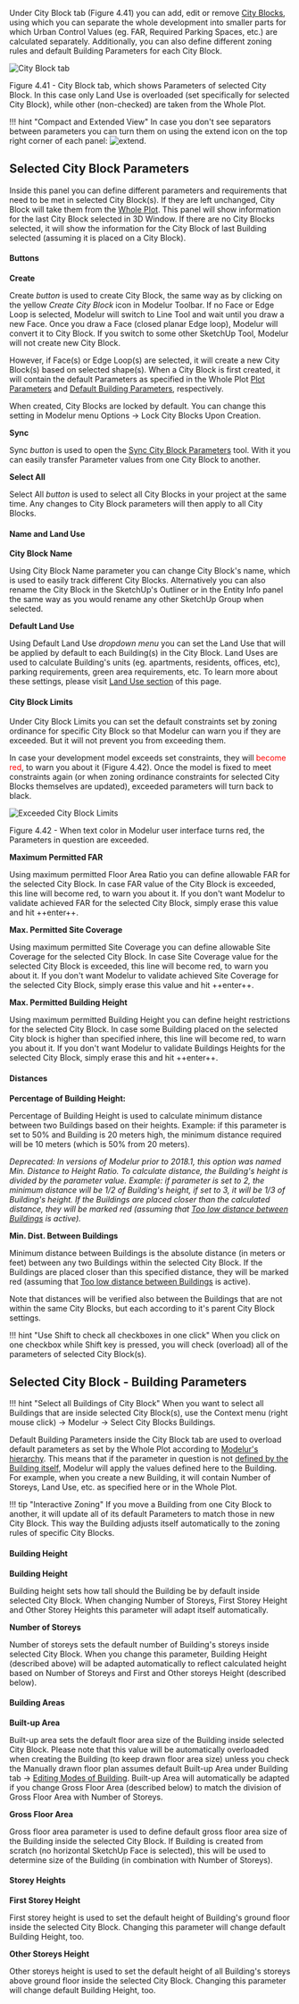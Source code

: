 Under City Block tab (Figure 4.41) you can add, edit or remove [City Blocks](https://en.wikipedia.org/wiki/City_block), using which you can separate the whole development into smaller parts for which Urban Control Values (eg. FAR, Required Parking Spaces, etc.) are calculated separately. Additionally, you can also define different zoning rules and default Building Parameters for each City Block.

![City Block tab](../img/modelur_city_block_tab.png)
<figcaption>Figure 4.41 - City Block tab, which shows Parameters of selected City Block. In this case only Land Use is overloaded (set specifically for selected City Block), while other (non-checked) are taken from the Whole Plot.</figcaption>

!!! hint "Compact and Extended View"
    In case you don't see separators between parameters you can turn them on using the extend icon on the top right corner of each panel: <img src="../../img/modelur_more_ui_icon.png" alt="extend" class="inline">.

Selected City Block Parameters
----------------------------
Inside this panel you can define different parameters and requirements that need to be met in selected City Block(s). If they are left unchanged, City Block will take them from the [Whole Plot](whole_plot/#plot-parameters). This panel will show information for the last City Block selected in 3D Window. If there are no City Blocks selected, it will show the information for the City Block of last Building selected (assuming it is placed on a City Block).

#### Buttons ####

**Create**

Create _button_ is used to create City Block, the same way as by clicking on the yellow _Create City Block_ icon in Modelur Toolbar. If no Face or Edge Loop is selected, Modelur will switch to Line Tool and wait until you draw a new Face. Once you draw a Face (closed planar Edge loop), Modelur will convert it to City Block. If you switch to some other SketchUp Tool, Modelur will not create new City Block.

However, if Face(s) or Edge Loop(s) are selected, it will create a new City Block(s) based on selected shape(s). When a City Block is first created, it will contain the default Parameters as specified in the Whole Plot [Plot Parameters](whole_plot/#plot-parameters) and [Default Building Parameters](whole_plot/#default-building-parameters), respectively.

When created, City Blocks are locked by default. You can change this setting in Modelur menu Options → Lock City Blocks Upon Creation.

**Sync**

Sync _button_ is used to open the [Sync City Block Parameters](toolbar/#sync-city-block-parameters) tool. With it you can easily transfer Parameter values from one City Block to another.

**Select All**

Select All _button_ is used to select all City Blocks in your project at the same time. Any changes to City Block parameters will then apply to all City Blocks.

#### Name and Land Use ####

**City Block Name**

Using City Block Name parameter you can change City Block's name, which is used to easily track different City Blocks. Alternatively you can also rename the City Block in the SketchUp's Outliner or in the Entity Info panel   the same way as you would rename any other SketchUp Group when selected.

**Default Land Use**

Using Default Land Use _dropdown menu_ you can set the Land Use that will be applied by default to each Building(s) in the City Block. Land Uses are used to calculate Building's units (eg. apartments, residents, offices, etc), parking requirements, green area requirements, etc. To learn more about these settings, please visit [Land Use section](land_use) of this page.


#### City Block Limits ####

Under City Block Limits you can set the default constraints set by zoning ordinance for specific City Block so that Modelur can warn you if they are exceeded. But it will not prevent you from exceeding them.

In case your development model exceeds set constraints, they will <span style="color:red">become red</span>, to warn you about it (Figure 4.42). Once the model is fixed to meet constraints again (or when zoning ordinance constraints for selected City Blocks themselves are updated), exceeded parameters will turn back to black.

![Exceeded City Block Limits](../img/modelur_exceeded_city_block_limits.png)
<figcaption>Figure 4.42 - When text color in Modelur user interface turns red, the Parameters in question are exceeded.</figcaption>

**Maximum Permitted FAR**

Using maximum permitted Floor Area Ratio you can define allowable FAR for the selected City Block. In case FAR value of the City Block is exceeded, this line will become red, to warn you about it. If you don't want Modelur to validate achieved FAR for the selected City Block, simply erase this value and hit ++enter++.

**Max. Permitted Site Coverage**

Using maximum permitted Site Coverage you can define allowable Site Coverage for the selected City Block. In case Site Coverage value for the selected City Block is exceeded, this line will become red, to warn you about it. If you don't want Modelur to validate achieved Site Coverage for the selected City Block, simply erase this value and hit ++enter++.

**Max. Permitted Building Height**

Using maximum permitted Building Height you can define height restrictions for the selected City Block. In case some Building placed on the selected City block is higher than specified inhere, this line will become red, to warn you about it. If you don't want Modelur to validate Buildings Heights for the selected City Block, simply erase this and hit ++enter++.

#### Distances ####

**Percentage of Building Height:**

Percentage of Building Height is used to calculate minimum distance between two Buildings based on their heights. Example: if this parameter is set to 50% and Building is 20 meters high, the minimum distance required will be 10 meters (which is 50% from 20 meters).

_Deprecated: In versions of Modelur prior to 2018.1, this option was named Min. Distance to Height Ratio. To calculate distance, the Building's height is divided by the parameter value. Example: if parameter is set to 2, the minimum distance will be 1/2 of Building's height, if set to 3, it will be 1/3 of Building's height. If the Buildings are placed closer than the calculated distance, they will be marked red (assuming that [Too low distance between Buildings](survey/#warnings) is active)._

**Min. Dist. Between Buildings**

Minimum distance between Buildings is the absolute distance (in meters or feet) between any two Buildings within the selected City Block. If the Buildings are placed closer than this specified distance, they will be marked red (assuming that [Too low distance between Buildings](survey/#warnings) is active).

Note that distances will be verified also between the Buildings that are not within the same City Blocks, but each according to it's parent City Block settings.

!!! hint "Use Shift to check all checkboxes in one click"
    When you click on one checkbox while Shift key is pressed, you will check (overload) all of the parameters of selected City Block(s).

Selected City Block - Building Parameters
-----------------------------------------

!!! hint "Select all Buildings of City Block"
    When you want to select all Buildings that are inside selected City Block(s), use the Context menu (right mouse click) → Modelur → Select City Blocks Buildings.       

Default Building Parameters inside the City Block tab are used to overload default parameters as set by the Whole Plot according to [Modelur's hierarchy](/quickstart/#step-3-changing-the-parameters). This means that if the parameter in question is not [defined by the Building itself](building/#selected-building-parameters), Modelur will apply the values defined here to the Building. For example, when you create a new Building, it will contain Number of Storeys, Land Use, etc. as specified here or in the Whole Plot.

!!! tip "Interactive Zoning"
    If you move a Building from one City Block to another, it will update all of its default Parameters to match those in new City Block. This way the Building adjusts itself automatically to the zoning rules of specific City Blocks.

#### Building Height ####

**Building Height**

Building height sets how tall should the Building be by default inside selected City Block. When changing Number of Storeys, First Storey Height and Other Storey Heights this parameter will adapt itself automatically.

**Number of Storeys**

Number of storeys sets the default number of Building's storeys inside selected City Block. When you change this parameter, Building Height (described above) will be adapted automatically to reflect calculated height based on Number of Storeys and First and Other storeys Height (described below).

#### Building Areas ####

**Built-up Area**

Built-up area sets the default floor area size of the Building inside selected City Block. Please note that this value will be automatically overloaded when creating the Building (to keep drawn floor area size) unless you check the Manually drawn floor plan assumes default Built-up Area under Building tab → [Editing Modes of Building](building/#editing-modes-of-building). Built-up Area will automatically be adapted if you change Gross Floor Area (described below) to match the division of Gross Floor Area with Number of Storeys.

**Gross Floor Area**

Gross floor area parameter is used to define default gross floor area size of the Building inside the selected City Block. If Building is created from scratch (no horizontal SketchUp Face is selected), this will be used to determine size of the Building (in combination with Number of Storeys).

#### Storey Heights ####

**First Storey Height**

First storey height is used to set the default height of Building's ground floor inside the selected City Block. Changing this parameter will change default Building Height, too.

**Other Storeys Height**

Other storeys height is used to set the default height of all Building's storeys above ground floor inside the selected City Block. Changing this parameter will change default Building Height, too.